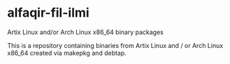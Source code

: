 # alfaqir-fil-ilmi
Artix Linux and/or Arch Linux x86_64 binary packages

This is a repository containing binaries from Artix Linux and / or Arch Linux x86_64 created via makepkg and debtap.
